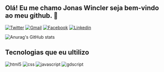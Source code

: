 ## Olá! Eu me chamo Jonas Wincler seja bem-vindo ao meu github. 👋

[![Twitter](https://img.shields.io/badge/Twitter-1DA1F2?style=for-the-badge&logo=twitter&logoColor=white)](https://twitter.com/Jonas_Gabriel77)
[![Gmail](https://img.shields.io/badge/Gmail-D14836?style=for-the-badge&logo=gmail&logoColor=white)](jonaswdev@gmail.com)
[![Facebook](https://img.shields.io/badge/Facebook-1877F2?style=for-the-badge&logo=facebook&logoColor=white)](https://www.facebook.com/profile.php?id=100055177132622)
[![Linkedin](https://img.shields.io/badge/LinkedIn-0077B5?style=for-the-badge&logo=linkedin&logoColor=white)](https://www.linkedin.com/in/jonas-wincler-27998a255/)

![Anurag's GitHub stats](https://github-readme-stats.vercel.app/api?username=JonasWGDev&show_icons=true&theme=dracula)

## Tecnologias que eu ultilizo

<div>
  <img alt="html5" src="https://img.shields.io/badge/HTML5-E34F26?style=for-the-badge&logo=html5&logoColor=white">
  <img alt="css" src="https://img.shields.io/badge/CSS3-1572B6?style=for-the-badge&logo=css3&logoColor=white">
  <img alt="javascript" src="https://img.shields.io/badge/JavaScript-F7DF1E?style=for-the-">
  <img alt="gdscript" src="https://img.shields.io/badge/HTML-239120?style=for-the-badge&logo=html5&logoColor=white">
<div/>
